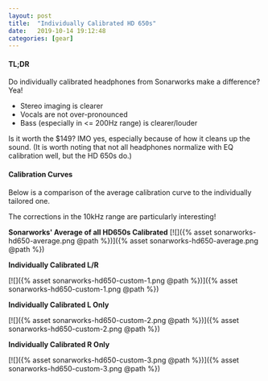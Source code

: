 ```yaml
---
layout: post
title:  "Individually Calibrated HD 650s"
date:   2019-10-14 19:12:48
categories: [gear]
---
```


#### TL;DR

Do individually calibrated headphones from Sonarworks make a difference? Yea!

- Stereo imaging is clearer
- Vocals are not over-pronounced
- Bass (especially in <= 200Hz range) is clearer/louder

Is it worth the $149? IMO yes, especially because of how it cleans up the sound. (It is worth noting that not all headphones normalize with EQ calibration well, but the HD 650s do.)

#### Calibration Curves

Below is a comparison of the average calibration curve to the individually tailored one.

The corrections in the 10kHz range are particularly interesting!

**Sonarworks' Average of all HD650s Calibrated**
[![]({% asset sonarworks-hd650-average.png @path %})]({% asset sonarworks-hd650-average.png @path %})

**Individually Calibrated L/R**

[![]({% asset sonarworks-hd650-custom-1.png @path %})]({% asset sonarworks-hd650-custom-1.png @path %})

**Individually Calibrated L Only**

[![]({% asset sonarworks-hd650-custom-2.png @path %})]({% asset sonarworks-hd650-custom-2.png @path %})

**Individually Calibrated R Only**

[![]({% asset sonarworks-hd650-custom-3.png @path %})]({% asset sonarworks-hd650-custom-3.png @path %})
